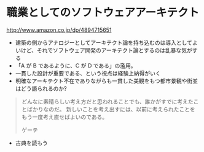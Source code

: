 # 職業としてのソフトウェアアーキテクト

http://www.amazon.co.jp/dp/4894715651

 * 建築の側からアナロジーとしてアーキテクト論を持ち込むのは導入としてよいけど、それでソフトウェア開発のアーキテクト論とするのは乱暴な気がする
 * 「A が B であるように、C が D である」の濫用。
 * 一貫した設計が重要である、という視点は経験上納得がいく
 * 明確なアーキテクト不在でありながらも一貫した美観をもつ都市景観や街並はどう語られるのか?

> どんなに素晴らしい考え方だと思われることでも、誰かがすでに考えたことばかりなのだ。
> 新しいことを考え出すには、以前に考えられたことをもう一度考え直せばよいのである。
>
> ゲーテ

 * 古典を読もう